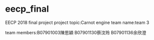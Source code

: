 # eecp_final
EECP 2018 final project 
project topic:Carnot engine
team name:team 3

team members:B07901003陳思穎 B07901130蔡汶玲 B07901136余欣澄
